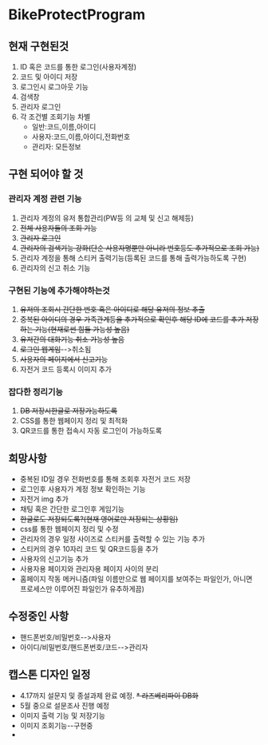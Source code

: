 # BikeProtectProgram
## 현재 구현된것
1. ID 혹은 코드를 통한 로그인(사용자계정)
2. 코드 및 아이디 저장
3. 로그인시 로그아웃 기능
4. 검색창
5. 관리자 로그인
6. 각 조건별 조회기능 차별
    * 일반:코드,이름,아이디
    * 사용자:코드,이름,아이디,전화번호
    * 관리자: 모든정보

## 구현 되어야 할 것
### 관리자 계정 관련 기능
1. 관리자 계정의 유저 통합관리(PW등 의 교체 및 신고 해제등)
2. ~~전체 사용자들의 조회 기능~~
3. ~~관리자 로그인~~
4. ~~관리자의 검색기능 강화(단순 사용자명뿐만 아니라 번호등도 추가적으로 조회 가능)~~
5. 관리자 계정을 통해 스티커 출력기능(등록된 코드를 통해 출력가능하도록 구현)
6. 관리자의 신고 취소 기능

### 구현된 기능에 추가해야하는것 
1. ~~유저의 조회시 간단한 번호 혹은 아이디로 해당 유저의 정보 추출~~
2. ~~중복된 아이디의 경우 가족관계등을 추가적으로 확인후 해당 ID에 코드를 추가 저장하는 기능(현재로썬 힘들 가능성 높음)~~
3. ~~유저간의 대화기능 취소 가능성 높음~~
4. ~~로그인 웹게임~~-->취소됨
5. ~~사용자의 페이지에서 신고기능~~
6. 자전거 코드 등록시 이미지 추가

### 잡다한 정리기능
1. ~~DB 저장시한글로 저장가능하도록~~
2. CSS를 통한 웹페이지 정리 및 최적화
3. QR코드를 통한 접속시 자동 로그인이 가능하도록

## 희망사항
* 중복된 ID일 경우 전화번호를 통해 조회후 자전거 코드 저장
* 로그인후 사용자가 계정 정보 확인하는 기능
* 자전거 img 추가
* 채팅 혹은 간단한 로그인후 게임기능
* ~~한글로도 저장되도록?(현재 영어로만 저장되는 상황임)~~
* css를 통한 웹페이지 정리 및 수정
* 관리자의 경우 일정 사이즈로 스티커를 출력할 수 있는 기능 추가
* 스티커의 경우 10자리 코드 및 QR코드등을 추가
* 사용자의 신고기능 추가
* 사용자용 페이지와 관리자용 페이지 사이의 분리
* 홈페이지 작동 메커니즘(파일 이름만으로 웹 페이지를 보여주는 파일인가, 아니면 프로세스만 이루어진 파일인가 유추하게끔)

## 수정중인 사항
* 핸드폰번호/비밀번호-->사용자
* 아이디/비밀번호/핸드폰번호/코드-->관리자
## 캡스톤 디자인 일정
* 4.17까지 설문지 및 종설과제 완료 예정.
~~* 라즈베리파이 DB화~~
* 5월 중으로 설문조사 진행 예정
* 이미지 출력 기능 및 저장기능
* 이미지 조회기능--구현중
* 
